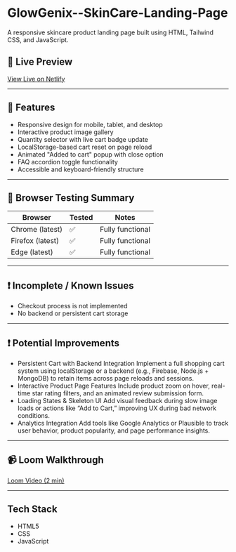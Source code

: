 # GlowGenix--SkinCare-Landing-Page

A responsive skincare product landing page built using HTML, Tailwind CSS, and JavaScript.

## 🚀 Live Preview

[View Live on Netlify](https://glow-genix-c23ea9.netlify.app/)  

---

## 📌 Features

- Responsive design for mobile, tablet, and desktop
- Interactive product image gallery
- Quantity selector with live cart badge update
- LocalStorage-based cart reset on page reload
- Animated "Added to cart" popup with close option
- FAQ accordion toggle functionality
- Accessible and keyboard-friendly structure

---

## 🧪 Browser Testing Summary

| Browser         | Tested   | Notes           |
|-----------------|----------|-----------------|
| Chrome (latest) | ✅      | Fully functional |
| Firefox (latest)| ✅      | Fully functional |
| Edge (latest)   | ✅      | Fully functional |


---

## ❗ Incomplete / Known Issues

- Checkout process is not implemented
- No backend or persistent cart storage

---

## ❗ Potential Improvements

- Persistent Cart with Backend Integration
  Implement a full shopping cart system using localStorage or a backend (e.g., Firebase, Node.js + MongoDB) to retain items across page reloads and sessions.
- Interactive Product Page Features
  Include product zoom on hover, real-time star rating filters, and an animated review submission form.
- Loading States & Skeleton UI
  Add visual feedback during slow image loads or actions like “Add to Cart,” improving UX during bad network conditions.
- Analytics Integration
  Add tools like Google Analytics or Plausible to track user behavior, product popularity, and page performance insights.

---

## 📹 Loom Walkthrough

[Loom Video (2 min)](https://www.loom.com/share/ed3192614267401886dd24f49b9fb7ae?sid=76f58212-5fce-453d-890d-75f5f8719de9)  


---

##  Tech Stack

- HTML5
- CSS
- JavaScript

